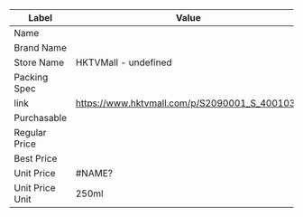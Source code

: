 | Label           | Value                                         |
| --------------- | --------------------------------------------- |
| Name            |                                               |
| Brand Name      |                                               |
| Store Name      | HKTVMall - undefined                          |
| Packing Spec    |                                               |
| link            | https://www.hktvmall.com/p/S2090001_S_4001031 |
| Purchasable     |                                               |
| Regular Price   |                                               |
| Best Price      |                                               |
| Unit Price      | #NAME?                                        |
| Unit Price Unit | 250ml                                         |
